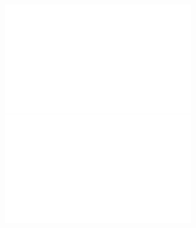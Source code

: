 ![test](https://raw.githubusercontent.com/ImoutoChan/github-stats/master/generated/languages.svg#gh-light-mode-only)
![test](https://raw.githubusercontent.com/ImoutoChan/github-stats/master/generated/overview.svg#gh-light-mode-only)

<!--
**ImoutoChan/ImoutoChan** is a ✨ _special_ ✨ repository because its `README.md` (this file) appears on your GitHub profile.

Here are some ideas to get you started:

- 🔭 I’m currently working on ...
- 🌱 I’m currently learning ...
- 👯 I’m looking to collaborate on ...
- 🤔 I’m looking for help with ...
- 💬 Ask me about ...
- 📫 How to reach me: ...
- 😄 Pronouns: ...
- ⚡ Fun fact: ...
-->

